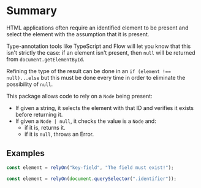 # Summary

HTML applications often require an identified element to be present and select the element with the assumption that it is present.

Type-annotation tools like TypeScript and Flow will let you know that this isn't strictly the case: if an element isn't present, then `null` will be returned from `document.getElementById`.

Refining the type of the result can be done in an `if (element !== null)...else` but this must be done every time in order to eliminate the possibility of `null`.

This package allows code to rely on a `Node` being present:

* If given a string, it selects the element with that ID and verifies it exists before returning it.
* If given a `Node | null`, it checks the value is a `Node` and:
  * if it is, returns it.
  * if it is `null`, throws an Error.

## Examples

```javascript
const element = relyOn("key-field", "The field must exist!");
```

```javascript
const element = relyOn(document.querySelector(".identifier"));
```
